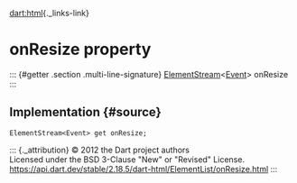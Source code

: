 [dart:html](../../dart-html/dart-html-library){._links-link}

onResize property
=================

::: {#getter .section .multi-line-signature}
[ElementStream](../elementstream-class)\<[Event](../event-class)\>
onResize
:::

Implementation {#source}
--------------

``` {.language-dart data-language="dart"}
ElementStream<Event> get onResize;
```

::: {._attribution}
© 2012 the Dart project authors\
Licensed under the BSD 3-Clause \"New\" or \"Revised\" License.\
<https://api.dart.dev/stable/2.18.5/dart-html/ElementList/onResize.html>
:::
